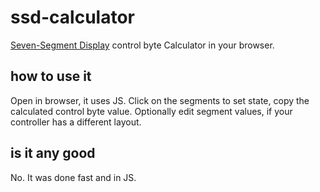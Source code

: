 # ssd-calculator

[Seven-Segment Display](https://en.wikipedia.org/wiki/Seven-segment_display) control byte Calculator in your browser.

## how to use it

Open in browser, it uses JS. Click on the segments to set state, copy the calculated control byte value. Optionally edit segment values, if your controller has a different layout.

## is it any good

No. It was done fast and in JS.
